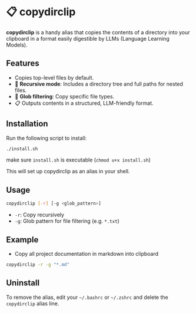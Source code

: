 # 📋 copydirclip

**copydirclip** is a handy alias that copies the contents of a directory into your clipboard in a format easily digestible by LLMs (Language Learning Models).

## Features
- Copies top-level files by default.
- 🌲 **Recursive mode**: Includes a directory tree and full paths for nested files.
- 📂 **Glob filtering**: Copy specific file types.
- 📋 Outputs contents in a structured, LLM-friendly format.

## Installation

Run the following script to install:

```bash
./install.sh
```
make sure `install.sh` is executable (`chmod u+x install.sh`)

This will set up copydirclip as an alias in your shell.

## Usage

```bash
copydirclip [-r] [-g <glob_pattern>]
```

* `-r`: Copy recursively
* `-g`: Glob pattern for file filtering (e.g. `*.txt`)

## Example

* Copy all project documentation in markdown into clipboard

```bash
copydirclip -r -g "*.md"
```

## Uninstall

To remove the alias, edit your `~/.bashrc` or `~/.zshrc` and delete the `copydirclip` alias line.
